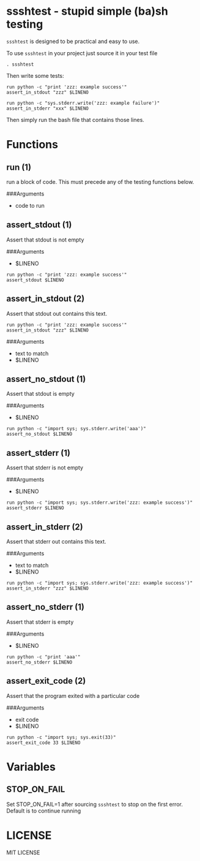 ssshtest - **s**tupid **s**imple (ba)**sh** **test**ing
=======================================================

`ssshtest` is designed to be practical and easy to use.

To use `ssshtest` in your project just source it in your test file

```
. ssshtest
```

Then write some tests:

```
run python -c "print 'zzz: example success'"
assert_in_stdout "zzz" $LINENO

run python -c "sys.stderr.write('zzz: example failure')"
assert_in_stderr "xxx" $LINENO
```

Then simply run the bash file that contains those lines.


Functions
=========

run (1)
-------

run a block of code. This must precede any of the testing functions below.

###Arguments

+ code to run


assert_stdout (1)
-----------------

Assert that stdout is not empty

###Arguments

+ $LINENO

```
run python -c "print 'zzz: example success'"
assert_stdout $LINENO
```

assert_in_stdout (2)
--------------------

Assert that stdout out contains this text.

```
run python -c "print 'zzz: example success'"
assert_in_stdout "zzz" $LINENO
```

###Arguments

+ text to match
+ $LINENO


assert_no_stdout (1)
--------------------

Assert that stdout is empty

###Arguments

+ $LINENO

```
run python -c "import sys; sys.stderr.write('aaa')"
assert_no_stdout $LINENO
```


assert_stderr (1)
-----------------

Assert that stderr is not empty

###Arguments

+ $LINENO

```
run python -c "import sys; sys.stderr.write('zzz: example success')"
assert_stderr $LINENO
```

assert_in_stderr (2)
--------------------

Assert that stderr out contains this text.

###Arguments

+ text to match
+ $LINENO

```
run python -c "import sys; sys.stderr.write('zzz: example success')"
assert_in_stderr "zzz" $LINENO
```

assert_no_stderr (1)
--------------------

Assert that stderr is empty

###Arguments

+ $LINENO

```
run python -c "print 'aaa'"
assert_no_stderr $LINENO
```

assert_exit_code (2)
--------------------

Assert that the program exited with a particular code

###Arguments

+ exit code
+ $LINENO

```
run python -c "import sys; sys.exit(33)"
assert_exit_code 33 $LINENO
```

Variables
=========

STOP_ON_FAIL
------------

Set STOP_ON_FAIL=1 after sourcing `ssshtest` to stop on the first error. Default is to continue running

LICENSE
=======

MIT LICENSE
